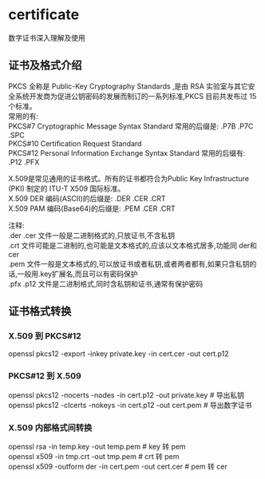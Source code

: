 # certificate
数字证书深入理解及使用 </br>


## 证书及格式介绍
PKCS 全称是 Public-Key Cryptography Standards ,是由 RSA 实验室与其它安全系统开发商为促进公钥密码的发展而制订的一系列标准,PKCS 目前共发布过 15 个标准。  </br>
常用的有: </br>
PKCS#7  Cryptographic Message Syntax Standard             	常用的后缀是: .P7B .P7C .SPC  </br>
PKCS#10 Certification Request Standard  </br>
PKCS#12 Personal Information Exchange Syntax Standard       常用的后缀有: .P12 .PFX   </br>

X.509是常见通用的证书格式。所有的证书都符合为Public Key Infrastructure (PKI) 制定的 ITU-T X509 国际标准。 </br>
X.509 DER 编码(ASCII)的后缀是:  .DER .CER .CRT    </br>
X.509 PAM 编码(Base64)的后缀是: .PEM .CER .CRT    </br>

注释:   </br>
.der .cer 文件一般是二进制格式的,只放证书,不含私钥   </br>
.crt 文件可能是二进制的,也可能是文本格式的,应该以文本格式居多,功能同 der和cer    </br>
.pem 文件一般是文本格式的,可以放证书或者私钥,或者两者都有,如果只含私钥的话,一般用.key扩展名,而且可以有密码保护    </br>
.pfx .p12 文件是二进制格式,同时含私钥和证书,通常有保护密码   </br>

## 证书格式转换
### X.509 到 PKCS#12
openssl pkcs12 -export -inkey private.key -in cert.cer -out cert.p12    </br>
### PKCS#12 到 X.509
openssl pkcs12 -nocerts -nodes 	-in cert.p12 -out private.key 			    # 导出私钥      </br>
openssl pkcs12 -clcerts -nokeys -in cert.p12 -out cert.pem           	  # 导出数字证书   </br>
### X.509 内部格式间转换
openssl rsa -in temp.key -out temp.pem                                  # key 转 pem   </br>
openssl x509 -in tmp.crt -out tmp.pem                                   # crt 转 pem   </br>
openssl x509 -outform der -in cert.pem -out cert.cer                    # pem 转 cer   </br>
